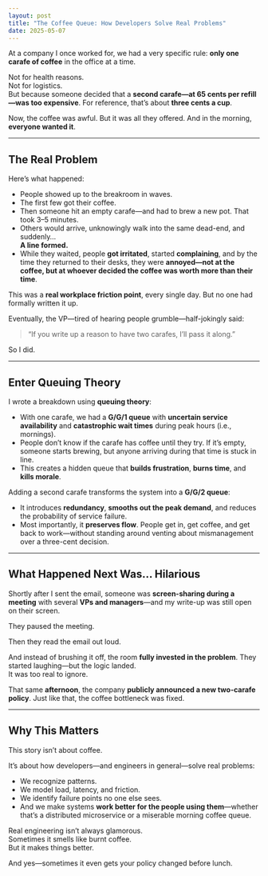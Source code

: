 ```yaml
---
layout: post
title: "The Coffee Queue: How Developers Solve Real Problems"
date: 2025-05-07
---
```


At a company I once worked for, we had a very specific rule: **only one carafe of coffee** in the office at a time.

Not for health reasons.  
Not for logistics.  
But because someone decided that a **second carafe—at 65 cents per refill—was too expensive**. For reference, that’s about **three cents a cup**.

Now, the coffee was awful. But it was all they offered. And in the morning, **everyone wanted it**.

---

## The Real Problem

Here’s what happened:

- People showed up to the breakroom in waves.
- The first few got their coffee.
- Then someone hit an empty carafe—and had to brew a new pot. That took 3–5 minutes.
- Others would arrive, unknowingly walk into the same dead-end, and suddenly…  
  **A line formed.**
- While they waited, people **got irritated**, started **complaining**, and by the time they returned to their desks, they were **annoyed—not at the coffee, but at whoever decided the coffee was worth more than their time**.

This was a **real workplace friction point**, every single day. But no one had formally written it up.

Eventually, the VP—tired of hearing people grumble—half-jokingly said:

> “If you write up a reason to have two carafes, I’ll pass it along.”

So I did.

---

## Enter Queuing Theory

I wrote a breakdown using **queuing theory**:

- With one carafe, we had a **G/G/1 queue** with **uncertain service availability** and **catastrophic wait times** during peak hours (i.e., mornings).
- People don’t know if the carafe has coffee until they try. If it’s empty, someone starts brewing, but anyone arriving during that time is stuck in line.
- This creates a hidden queue that **builds frustration**, **burns time**, and **kills morale**.

Adding a second carafe transforms the system into a **G/G/2 queue**:

- It introduces **redundancy**, **smooths out the peak demand**, and reduces the probability of service failure.
- Most importantly, it **preserves flow**. People get in, get coffee, and get back to work—without standing around venting about mismanagement over a three-cent decision.

---

## What Happened Next Was… Hilarious

Shortly after I sent the email, someone was **screen-sharing during a meeting** with several **VPs and managers**—and my write-up was still open on their screen.

They paused the meeting.

Then they read the email out loud.

And instead of brushing it off, the room **fully invested in the problem**. They started laughing—but the logic landed.  
It was too real to ignore.

That same **afternoon**, the company **publicly announced a new two-carafe policy**. Just like that, the coffee bottleneck was fixed.

---

## Why This Matters

This story isn’t about coffee.

It’s about how developers—and engineers in general—solve real problems:

- We recognize patterns.
- We model load, latency, and friction.
- We identify failure points no one else sees.
- And we make systems **work better for the people using them**—whether that’s a distributed microservice or a miserable morning coffee queue.

Real engineering isn’t always glamorous.  
Sometimes it smells like burnt coffee.  
But it makes things better.

And yes—sometimes it even gets your policy changed before lunch.
